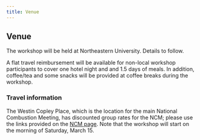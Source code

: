 ```yaml
---
title: Venue
---
```


## Venue

The workshop will be held at Northeastern University. Details to follow.

A flat travel reimbursement will be available for non-local workshop participants to cover one hotel night and and 1.5 days of meals. In addition, coffee/tea and some snacks will be provided at coffee breaks during the workshop.

### Travel information

The Westin Copley Place, which is the location for the main National Combustion Meeting, has discounted group rates for the NCM; please use the links provided on the [NCM page](https://combustioninstitute.wixsite.com/14th-usncm/travel). Note that the workshop will start on the morning of Saturday, March 15.

